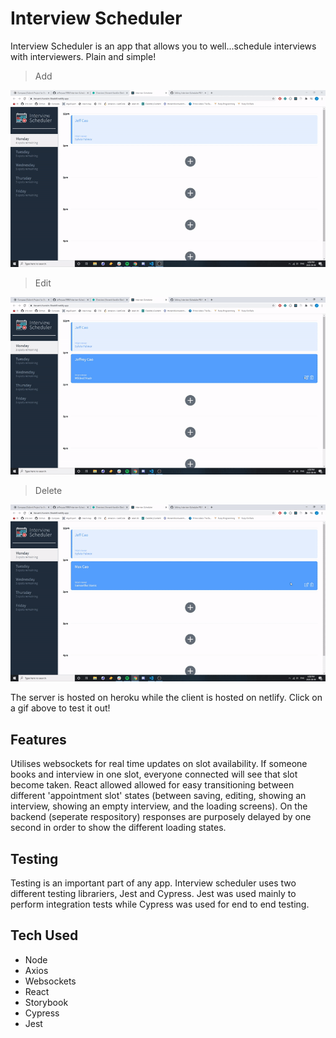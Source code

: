 # Interview Scheduler

Interview Scheduler is an app that allows you to well...schedule interviews with interviewers. Plain and simple!


> Add


<a href="https://interview-scheduler-jc.netlify.app/"><img src="https://github.com/jeffreycao1998/Interview-Scheduler/blob/master/docs/Add.gif?raw=true"></a>


> Edit


<a href="https://interview-scheduler-jc.netlify.app/"><img src="https://github.com/jeffreycao1998/Interview-Scheduler/blob/master/docs/Edit.gif?raw=true"></a>
  

> Delete


<a href="https://interview-scheduler-jc.netlify.app/"><img src="https://github.com/jeffreycao1998/Interview-Scheduler/blob/master/docs/Delete.gif?raw=true"></a>

The server is hosted on heroku while the client is hosted on netlify. Click on a gif above to test it out!
  
## Features

Utilises websockets for real time updates on slot availability. If someone books and interview in one slot, everyone connected will see that slot become taken. React allowed allowed for easy transitioning between different 'appointment slot' states (between saving, editing, showing an interview, showing an empty interview, and the loading screens). On the backend (seperate respository) responses are purposely delayed by one second in order to show the different loading states.

## Testing

Testing is an important part of any app. Interview scheduler uses two different testing librariers, Jest and Cypress. Jest was used mainly to perform integration tests while Cypress was used for end to end testing.

## Tech Used

- Node
- Axios
- Websockets
- React
- Storybook
- Cypress
- Jest
